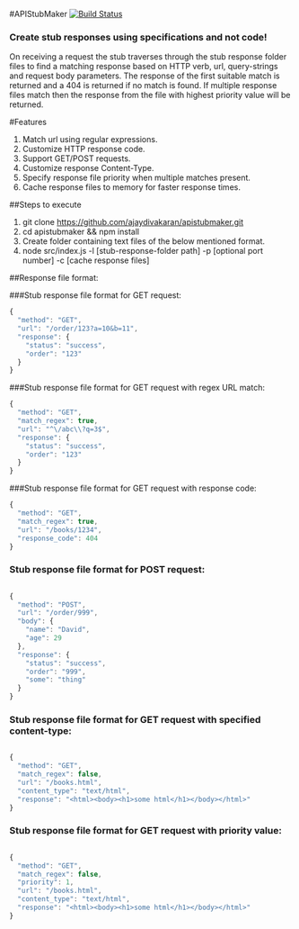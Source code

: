 #APIStubMaker [![Build Status](https://snap-ci.com/ajaydivakaran/apistubmaker/branch/master/build_image)](https://snap-ci.com/ajaydivakaran/apistubmaker/branch/master)
### Create stub responses using specifications and not code!

On receiving a request the stub traverses through the stub response folder files to find a matching response based
on HTTP verb, url, query-strings and request body parameters.
The response of the first suitable match is returned and a 404 is returned if no match is found.
If multiple response files match then the response from the file with highest priority value will be returned.

#Features
1. Match url using regular expressions.
2. Customize HTTP response code.
3. Support GET/POST requests.
4. Customize response Content-Type.
5. Specify response file priority when multiple matches present.
6. Cache response files to memory for faster response times.

##Steps to execute
1. git clone https://github.com/ajaydivakaran/apistubmaker.git
2. cd apistubmaker && npm install
3. Create folder containing text files of the below mentioned format.
4. node src/index.js -l [stub-response-folder path] -p [optional port number] -c [cache response files] 

##Response file format:

###Stub response file format for GET request:

```javascript
{
  "method": "GET",
  "url": "/order/123?a=10&b=11",
  "response": {
    "status": "success",
    "order": "123"
  }
}
```

###Stub response file format for GET request with regex URL match:

```javascript
{
  "method": "GET",
  "match_regex": true,
  "url": "^\/abc\\?q=3$",
  "response": {
    "status": "success",
    "order": "123"
  }
}
```

###Stub response file format for GET request with response code:

```javascript
{
  "method": "GET",
  "match_regex": true,
  "url": "/books/1234",
  "response_code": 404
}
```

### Stub response file format for POST request:

```javascript

{
  "method": "POST",
  "url": "/order/999",
  "body": {
    "name": "David",
    "age": 29
  },
  "response": {
    "status": "success",
    "order": "999",
    "some": "thing"
  }
}
```

### Stub response file format for GET request with specified content-type:

```javascript

{
  "method": "GET",
  "match_regex": false,
  "url": "/books.html",
  "content_type": "text/html",
  "response": "<html><body><h1>some html</h1></body></html>"
}

```

### Stub response file format for GET request with priority value:

```javascript

{
  "method": "GET",
  "match_regex": false,
  "priority": 1,
  "url": "/books.html",
  "content_type": "text/html",
  "response": "<html><body><h1>some html</h1></body></html>"
}

```
